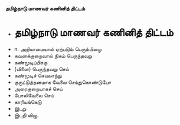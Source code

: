 **தமிழ்நாடு மாணவர் கணினித் திட்டம்**
- # தமிழ்நாடு மாணவர் கணினித் திட்டம்
- n. அறியாமையால் ஏற்படும் பெரும்பிழை
- கவனக்குறைவால் நிகம் பெருந்தவறு
- கண்மூடிப்பிசகு
- (வினை) பெருந்தவறு செய்
- கண்மூடிச் செயலாற்று
- குருட்டுத்தனமாக வேலை செய்துகொண்டுபோ
- அரைகுறையாகச் செய்
- போலிவேலை செய்
- காரியங்கெடு
- இடறு
- இடறி விழு.

